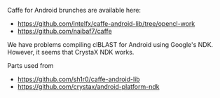 Caffe for Android brunches are available here:
* https://github.com/intelfx/caffe-android-lib/tree/opencl-work
* https://github.com/naibaf7/caffe

We have problems compiling clBLAST for Android using Google's NDK.
However, it seems that CrystaX NDK works.

Parts used from 
* https://github.com/sh1r0/caffe-android-lib
* https://github.com/crystax/android-platform-ndk
